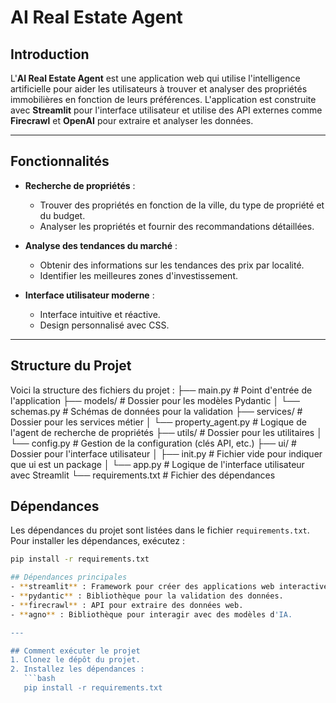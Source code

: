 # AI Real Estate Agent

## Introduction
L'**AI Real Estate Agent** est une application web qui utilise l'intelligence artificielle pour aider les utilisateurs à trouver et analyser des propriétés immobilières en fonction de leurs préférences. L'application est construite avec **Streamlit** pour l'interface utilisateur et utilise des API externes comme **Firecrawl** et **OpenAI** pour extraire et analyser les données.

---

## Fonctionnalités
- **Recherche de propriétés** :
  - Trouver des propriétés en fonction de la ville, du type de propriété et du budget.
  - Analyser les propriétés et fournir des recommandations détaillées.
  
- **Analyse des tendances du marché** :
  - Obtenir des informations sur les tendances des prix par localité.
  - Identifier les meilleures zones d'investissement.

- **Interface utilisateur moderne** :
  - Interface intuitive et réactive.
  - Design personnalisé avec CSS.

---

## Structure du Projet

Voici la structure des fichiers du projet :
├── main.py # Point d'entrée de l'application
├── models/ # Dossier pour les modèles Pydantic
│ └── schemas.py # Schémas de données pour la validation
├── services/ # Dossier pour les services métier
│ └── property_agent.py # Logique de l'agent de recherche de propriétés
├── utils/ # Dossier pour les utilitaires
│ └── config.py # Gestion de la configuration (clés API, etc.)
├── ui/ # Dossier pour l'interface utilisateur
│ ├── init.py # Fichier vide pour indiquer que ui est un package
│ └── app.py # Logique de l'interface utilisateur avec Streamlit
└── requirements.txt # Fichier des dépendances

## Dépendances
Les dépendances du projet sont listées dans le fichier `requirements.txt`. Pour installer les dépendances, exécutez :

```bash
pip install -r requirements.txt

## Dépendances principales
- **streamlit** : Framework pour créer des applications web interactives.
- **pydantic** : Bibliothèque pour la validation des données.
- **firecrawl** : API pour extraire des données web.
- **agno** : Bibliothèque pour interagir avec des modèles d'IA.

---

## Comment exécuter le projet
1. Clonez le dépôt du projet.
2. Installez les dépendances :
   ```bash
   pip install -r requirements.txt
